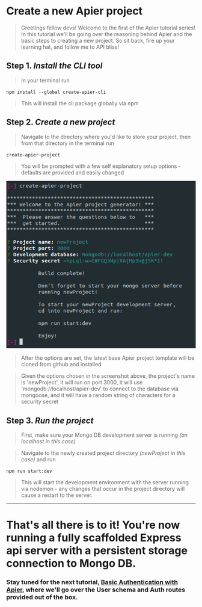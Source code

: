 # Create a new Apier project

> Greetings fellow devs! Welcome to the first of the Apier tutorial series! In
> this tutorial we'll be going over the reasoning behind Apier and the basic
> steps to creating a new project. So sit back, fire up your learning hat, and
> follow me to API bliss!

## **Step 1.** _Install the CLI tool_

> In your terminal run

```
npm install --global create-apier-cli
```

> This will install the cli package globally via npm

## **Step 2.** _Create a new project_

> Navigate to the directory where you'd like to store your project, then from
> that directory in the terminal run

```
create-apier-project
```

> You will be prompted with a few self explanatory setup options - defaults are
> provided and easily changed

![create-apier-project screenshot](images/create-apier-project.png)

> After the options are set, the latest base Apier project template will be
> cloned from github and installed

> Given the options chosen in the screenshot above, the project's name is
> 'newProject', it will run on port 3000, it will use
> 'mongodb://localhost/apier-dev' to connect to the database via mongoose, and
> it will have a random string of characters for a security secret

## **Step 3.** _Run the project_

> First, make sure your Mongo DB development server is running _(on localhost in
> this case)_

> Navigate to the newly created project directory _(newProject in this case)_
> and run

```
npm run start:dev
```

> This will start the development environment with the server running via
> nodemon - any changes that occur in the project directory will cause a restart
> to the server.

---

# That's all there is to it! You're now running a fully scaffolded Express api server with a persistent storage connection to Mongo DB.

### Stay tuned for the next tutorial, [**Basic Authentication with Apier**](/docs/1-Basic_Authentication_with_Apier.md), where we'll go over the User schema and Auth routes provided out of the box.
